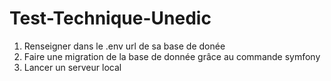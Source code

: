 # Test-Technique-Unedic

1) Renseigner dans le .env url de sa base de donée
2) Faire une migration de la base de donnée grâce au commande symfony
3) Lancer un serveur local
